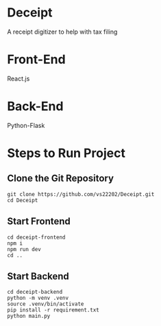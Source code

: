 # Deceipt
A receipt digitizer to help with tax filing

# Front-End
React.js

# Back-End
Python-Flask

# Steps to Run Project

## Clone the Git Repository
```
git clone https://github.com/vs22202/Deceipt.git
cd Deceipt
```
## Start Frontend
```
cd deceipt-frontend
npm i
npm run dev
cd ..
```
## Start Backend
```
cd deceipt-backend
python -m venv .venv
source .venv/bin/activate
pip install -r requirement.txt
python main.py
```



